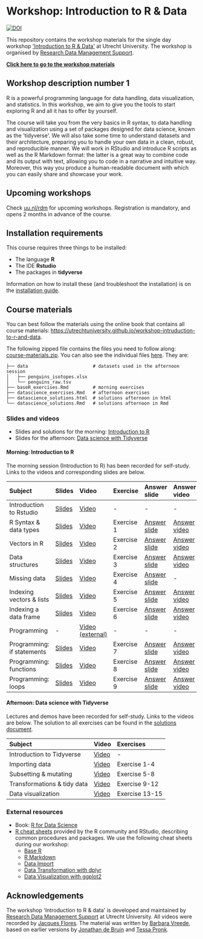 # Workshop: Introduction to R & Data

<a href="https://zenodo.org/badge/latestdoi/151564918"><img src="https://zenodo.org/badge/151564918.svg" alt="DOI"></a>

This repository contains the workshop materials for the single day workshop ['Introduction to R & Data'](https://www.uu.nl/en/research/research-data-management/training-workshops/introduction-to-r-data) at Utrecht University.
The workshop is organised by [Research Data Management Support](https://www.uu.nl/en/research/research-data-management).

**[Click here to go to the workshop materials](https://utrechtuniversity.github.io/workshop-introduction-to-R-and-data/)**

## Workshop description number 1

R is a powerful programming language for data handling, data visualization, and statistics.
In this workshop, we aim to give you the tools to start exploring R and all it has to offer by yourself.

The course will take you from the very basics in R syntax, to data handling and visualization using a set of packages designed for data science, known as the 'tidyverse'.
We will also take some time to understand datasets and their architecture, preparing you to handle your own data in a clean, robust, and reproducible manner.
We will work in RStudio and introduce R scripts as well as the R Markdown format: the latter is a great way to combine code and its output with text, allowing you to code in a narrative and intuitive way.
Moreover, this way you produce a human-readable document with which you can easily share and showcase your work.

## Upcoming workshops
Check [uu.nl/rdm](https://www.uu.nl/en/research/research-data-management/training-workshops/introduction-to-r-data) for upcoming workshops.
Registration is mandatory, and opens 2 months in advance of the course.

## Installation requirements
This course requires three things to be installed:
- The language **R**
- The IDE **Rstudio**
- The packages in **tidyverse**

Information on how to install these (and troubleshoot the installation) is on the [installation guide](https://utrechtuniversity.github.io/workshop-intruduction-to-r-and-data/installation-and-setup.html).

## Course materials

You can best follow the materials using the online book that contains all course materials: https://utrechtuniversity.github.io/workshop-intruduction-to-r-and-data.

The following zipped file contains the files you need to follow along: [course-materials.zip](https://github.com/UtrechtUniversity/workshop-introduction-to-R-and-data/raw/main/course-materials.zip).
You can also see the individual files [here](course-materials). They are:

```
├── data                        # datasets used in the afternoon session
│   ├── penguins_isotopes.xlsx
│   └── penguins_raw.tsv
├── baseR_exercises.Rmd         # morning exercises
├── datascience_exercises.Rmd   # afternoon exercises
├── datascience_solutions.html  # solutions afternoon in html
└── datascience_solutions.Rmd   # solutions afternoon in Rmd
```

### Slides and videos
- Slides and solutions for the morning: [Introduction to R](slides/slides_introduction.html)
- Slides for the afternoon: [Data science with Tidyverse](slides/slides_tidyverse.pdf)

#### Morning: Introduction to R
The morning session (Introduction to R) has been recorded for self-study.
Links to the videos and corresponding slides are below.

| Subject | Slides | Video | Exercise | Answer slide | Answer video |
|:--------|:-------|:------|:---------|:-------------|:-------------|
| Introduction to Rstudio | [Slides](slides/slides_introduction.html#12) | [Video](https://youtu.be/FFYSAUJ305o) | - | - | - |
| R Syntax & data types | [Slides](slides/slides_introduction.html#18) | [Video](https://youtu.be/S8zTmEvpYYk) | Exercise 1 | [Answer slide](slides/slides_introduction.html#27) | [Answer video](https://youtu.be/V8za6GR7u8Q) |
| Vectors in R | [Slides](slides/slides_introduction.html#28) | [Video](https://youtu.be/XMFjteCdHbQ) | Exercise 2 | [Answer slide](slides/slides_introduction.html#40) | [Answer video](https://youtu.be/rIieuoYT4z0) |
| Data structures | [Slides](slides/slides_introduction.html#41) | [Video](https://youtu.be/Ffk2Kxa_b_M) | Exercise 3 | [Answer slide](slides/slides_introduction.html#50) | [Answer video](https://youtu.be/A1GsHC6pIio) |
| Missing data | [Slides](slides/slides_introduction.html#53) | [Video](https://youtu.be/4gVvlg1Itzs) | Exercise 4 | [Answer slide](slides/slides_introduction.html#63) | - |
| Indexing vectors & lists | [Slides](slides/slides_introduction.html#66) | [Video](https://youtu.be/e10nO2swYIE) | Exercise 5 | [Answer slide](slides/slides_introduction.html#79) | [Answer video](https://youtu.be/4BZGGq-nBos) |
| Indexing a data frame | [Slides](slides/slides_introduction.html#80) | [Video](https://youtu.be/m15hbXG6I-Y) | Exercise 6 | [Answer slide](slides/slides_introduction.html#91) | [Answer video](https://youtu.be/DUk9bfcSwbA) |
| Programming | - | [Video (external)](https://www.youtube.com/watch?v=eSYeHlwDCNA&) | - | - | - |
| Programming: if statements | [Slides](slides/slides_introduction.html#98) | [Video](https://youtu.be/ASVKW4dyLZI) | Exercise 7 | [Answer slide](slides/slides_introduction.html#104) | [Answer video](https://youtu.be/CV3uOPfnnt4) |
| Programming: functions | [Slides](slides/slides_introduction.html#105) | [Video](https://youtu.be/P_qSXHyIUpQ) | Exercise 8 | [Answer slide](slides/slides_introduction.html#117) | [Answer video](https://youtu.be/EezEmFFbRow) |
| Programming: loops | [Slides](slides/slides_introduction.html#118) | [Video](https://youtu.be/K4KSjizSJFk) | Exercise 9 | [Answer slide](slides/slides_introduction.html#123) | [Answer video](https://youtu.be/7iKKwP3aFuA) |

#### Afternoon: Data science with Tidyverse
Lectures and demos have been recorded for self-study.
Links to the videos are below.
The solution to all exercises can be found in the [solutions document](datascience_solutions.html).

| Subject | Video | Exercises |
|:--------|:-------|:------|
| Introduction to Tidyverse | [Video](https://vimeo.com/470831693) | - |
| Importing data | [Video](https://vimeo.com/470836273) | Exercise 1-4 |
| Subsetting & mutating | [Video](https://vimeo.com/470859983) | Exercise 5-8 |
| Transformations & tidy data | [Video](https://vimeo.com/470864363) | Exercise 9-12 |
| Data visualization | [Video](https://vimeo.com/470862707) | Exercise 13-15 |

### External resources
- Book: [R for Data Science](https://r4ds.had.co.nz/)
- [R cheat sheets](https://www.rstudio.com/resources/cheatsheets/) provided by the R community and RStudio, describing common procedures and packages. We use the following cheat sheets during our workshop:
    - [Base R](http://github.com/rstudio/cheatsheets/blob/main/base-r.pdf)
    - [R Markdown](https://raw.githubusercontent.com/rstudio/cheatsheets/main/rmarkdown.pdf)
    - [Data Import](https://raw.githubusercontent.com/rstudio/cheatsheets/main/data-import.pdf)
    - [Data Transformation with dplyr](https://raw.githubusercontent.com/rstudio/cheatsheets/main/data-transformation.pdf)
    - [Data Visualization with ggplot2](https://raw.githubusercontent.com/rstudio/cheatsheets/main/data-visualization.pdf)

## Acknowledgements
The workshop 'Introduction to R & data' is developed and maintained by [Research Data Management Support](https://www.uu.nl/en/research/research-data-management) at Utrecht University.
All videos were recorded by [Jacques Flores](https://www.uu.nl/medewerkers/jpflores).
The material was written by [Barbara Vreede](https://github.com/bvreede), based on earlier versions by [Jonathan de Bruin](https://github.com/J535D165) and [Tessa Pronk](https://github.com/TessaPr).
